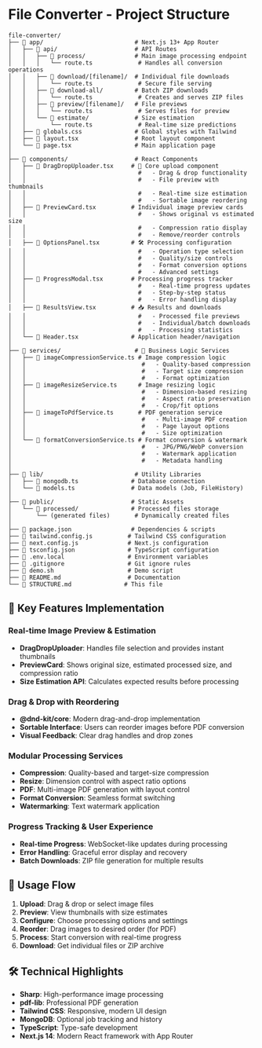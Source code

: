 # File Converter - Project Structure

```
file-converter/
├── 📁 app/                          # Next.js 13+ App Router
│   ├── 📁 api/                      # API Routes
│   │   ├── 📁 process/              # Main image processing endpoint
│   │   │   └── route.ts             # Handles all conversion operations
│   │   ├── 📁 download/[filename]/  # Individual file downloads
│   │   │   └── route.ts             # Secure file serving
│   │   ├── 📁 download-all/         # Batch ZIP downloads
│   │   │   └── route.ts             # Creates and serves ZIP files
│   │   ├── 📁 preview/[filename]/   # File previews
│   │   │   └── route.ts             # Serves files for preview
│   │   └── 📁 estimate/             # Size estimation
│   │       └── route.ts             # Real-time size predictions
│   ├── 📄 globals.css               # Global styles with Tailwind
│   ├── 📄 layout.tsx                # Root layout component
│   └── 📄 page.tsx                  # Main application page
│
├── 📁 components/                   # React Components
│   ├── 📄 DragDropUploader.tsx     # 🎯 Core upload component
│   │                                #   - Drag & drop functionality
│   │                                #   - File preview with thumbnails
│   │                                #   - Real-time size estimation
│   │                                #   - Sortable image reordering
│   ├── 📄 PreviewCard.tsx          # Individual image preview cards
│   │                                #   - Shows original vs estimated size
│   │                                #   - Compression ratio display
│   │                                #   - Remove/reorder controls
│   ├── 📄 OptionsPanel.tsx         # 🛠️ Processing configuration
│   │                                #   - Operation type selection
│   │                                #   - Quality/size controls
│   │                                #   - Format conversion options
│   │                                #   - Advanced settings
│   ├── 📄 ProgressModal.tsx        # Processing progress tracker
│   │                                #   - Real-time progress updates
│   │                                #   - Step-by-step status
│   │                                #   - Error handling display
│   ├── 📄 ResultsView.tsx          # 📥 Results and downloads
│   │                                #   - Processed file previews
│   │                                #   - Individual/batch downloads
│   │                                #   - Processing statistics
│   └── 📄 Header.tsx               # Application header/navigation
│
├── 📁 services/                     # 🔧 Business Logic Services
│   ├── 📄 imageCompressionService.ts # Image compression logic
│   │                                 #   - Quality-based compression
│   │                                 #   - Target size compression
│   │                                 #   - Format optimization
│   ├── 📄 imageResizeService.ts      # Image resizing logic
│   │                                 #   - Dimension-based resizing
│   │                                 #   - Aspect ratio preservation
│   │                                 #   - Crop/fit options
│   ├── 📄 imageToPdfService.ts       # PDF generation service
│   │                                 #   - Multi-image PDF creation
│   │                                 #   - Page layout options
│   │                                 #   - Size optimization
│   └── 📄 formatConversionService.ts # Format conversion & watermark
│                                     #   - JPG/PNG/WebP conversion
│                                     #   - Watermark application
│                                     #   - Metadata handling
│
├── 📁 lib/                          # Utility Libraries
│   ├── 📄 mongodb.ts               # Database connection
│   └── 📄 models.ts                # Data models (Job, FileHistory)
│
├── 📁 public/                      # Static Assets
│   └── 📁 processed/               # Processed files storage
│       └── (generated files)       # Dynamically created files
│
├── 📄 package.json                 # Dependencies & scripts
├── 📄 tailwind.config.js          # Tailwind CSS configuration
├── 📄 next.config.js              # Next.js configuration
├── 📄 tsconfig.json               # TypeScript configuration
├── 📄 .env.local                  # Environment variables
├── 📄 .gitignore                  # Git ignore rules
├── 📄 demo.sh                     # Demo script
├── 📄 README.md                   # Documentation
└── 📄 STRUCTURE.md               # This file
```

## 🎯 Key Features Implementation

### Real-time Image Preview & Estimation
- **DragDropUploader**: Handles file selection and provides instant thumbnails
- **PreviewCard**: Shows original size, estimated processed size, and compression ratio
- **Size Estimation API**: Calculates expected results before processing

### Drag & Drop with Reordering
- **@dnd-kit/core**: Modern drag-and-drop implementation
- **Sortable Interface**: Users can reorder images before PDF conversion
- **Visual Feedback**: Clear drag handles and drop zones

### Modular Processing Services
- **Compression**: Quality-based and target-size compression
- **Resize**: Dimension control with aspect ratio options
- **PDF**: Multi-image PDF generation with layout control
- **Format Conversion**: Seamless format switching
- **Watermarking**: Text watermark application

### Progress Tracking & User Experience
- **Real-time Progress**: WebSocket-like updates during processing
- **Error Handling**: Graceful error display and recovery
- **Batch Downloads**: ZIP file generation for multiple results

## 🚀 Usage Flow

1. **Upload**: Drag & drop or select image files
2. **Preview**: View thumbnails with size estimates
3. **Configure**: Choose processing options and settings
4. **Reorder**: Drag images to desired order (for PDF)
5. **Process**: Start conversion with real-time progress
6. **Download**: Get individual files or ZIP archive

## 🛠️ Technical Highlights

- **Sharp**: High-performance image processing
- **pdf-lib**: Professional PDF generation
- **Tailwind CSS**: Responsive, modern UI design
- **MongoDB**: Optional job tracking and history
- **TypeScript**: Type-safe development
- **Next.js 14**: Modern React framework with App Router
